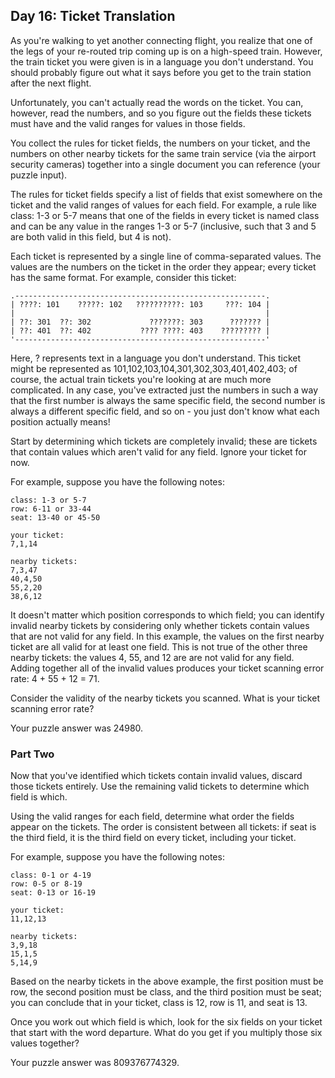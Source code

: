 ## Day 16: Ticket Translation

As you're walking to yet another connecting flight, you realize that one of the legs of your re-routed trip coming up is on a high-speed train. However, the train ticket you were given is in a language you don't understand. You should probably figure out what it says before you get to the train station after the next flight.

Unfortunately, you can't actually read the words on the ticket. You can, however, read the numbers, and so you figure out the fields these tickets must have and the valid ranges for values in those fields.

You collect the rules for ticket fields, the numbers on your ticket, and the numbers on other nearby tickets for the same train service (via the airport security cameras) together into a single document you can reference (your puzzle input).

The rules for ticket fields specify a list of fields that exist somewhere on the ticket and the valid ranges of values for each field. For example, a rule like class: 1-3 or 5-7 means that one of the fields in every ticket is named class and can be any value in the ranges 1-3 or 5-7 (inclusive, such that 3 and 5 are both valid in this field, but 4 is not).

Each ticket is represented by a single line of comma-separated values. The values are the numbers on the ticket in the order they appear; every ticket has the same format. For example, consider this ticket:

```
.--------------------------------------------------------.
| ????: 101    ?????: 102   ??????????: 103     ???: 104 |
|                                                        |
| ??: 301  ??: 302             ???????: 303      ??????? |
| ??: 401  ??: 402           ???? ????: 403    ????????? |
'--------------------------------------------------------'
```

Here, ? represents text in a language you don't understand. This ticket might be represented as 101,102,103,104,301,302,303,401,402,403; of course, the actual train tickets you're looking at are much more complicated. In any case, you've extracted just the numbers in such a way that the first number is always the same specific field, the second number is always a different specific field, and so on - you just don't know what each position actually means!

Start by determining which tickets are completely invalid; these are tickets that contain values which aren't valid for any field. Ignore your ticket for now.

For example, suppose you have the following notes:
```
class: 1-3 or 5-7
row: 6-11 or 33-44
seat: 13-40 or 45-50

your ticket:
7,1,14

nearby tickets:
7,3,47
40,4,50
55,2,20
38,6,12
```

It doesn't matter which position corresponds to which field; you can identify invalid nearby tickets by considering only whether tickets contain values that are not valid for any field. In this example, the values on the first nearby ticket are all valid for at least one field. This is not true of the other three nearby tickets: the values 4, 55, and 12 are are not valid for any field. Adding together all of the invalid values produces your ticket scanning error rate: 4 + 55 + 12 = 71.

Consider the validity of the nearby tickets you scanned. What is your ticket scanning error rate?

Your puzzle answer was 24980.

### Part Two
Now that you've identified which tickets contain invalid values, discard those tickets entirely. Use the remaining valid tickets to determine which field is which.

Using the valid ranges for each field, determine what order the fields appear on the tickets. The order is consistent between all tickets: if seat is the third field, it is the third field on every ticket, including your ticket.

For example, suppose you have the following notes:

```
class: 0-1 or 4-19
row: 0-5 or 8-19
seat: 0-13 or 16-19

your ticket:
11,12,13

nearby tickets:
3,9,18
15,1,5
5,14,9
```

Based on the nearby tickets in the above example, the first position must be row, the second position must be class, and the third position must be seat; you can conclude that in your ticket, class is 12, row is 11, and seat is 13.

Once you work out which field is which, look for the six fields on your ticket that start with the word departure. What do you get if you multiply those six values together?

Your puzzle answer was 809376774329.